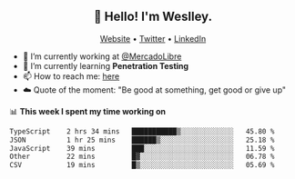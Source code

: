 <h2 align="center">👋 Hello! I'm Weslley.</h2>
<p align="center">
  <a href="http://weslleyneri.com.br">Website</a> •
  <a href="https://twitter.com/Weslley_Neri">Twitter</a> •
  <a href="https://www.linkedin.com/in/weslley-neri-3658908b">LinkedIn</a>
</p>


- 🔭 I’m currently working at [@MercadoLibre](https://github.com/mercadolibre)
- 🌱 I’m currently learning **Penetration Testing**
- 📫 How to reach me: [here](mailto:weslley39@gmail.com)
- ☁️ Quote of the moment: "Be good at something, get good or give up"

📊 **This week I spent my time working on**
<!--START_SECTION:waka-->

```txt
TypeScript    2 hrs 34 mins   ███████████▒░░░░░░░░░░░░░   45.80 %
JSON          1 hr 25 mins    ██████▒░░░░░░░░░░░░░░░░░░   25.18 %
JavaScript    39 mins         ███░░░░░░░░░░░░░░░░░░░░░░   11.59 %
Other         22 mins         █▓░░░░░░░░░░░░░░░░░░░░░░░   06.78 %
CSV           19 mins         █▒░░░░░░░░░░░░░░░░░░░░░░░   05.69 %
```

<!--END_SECTION:waka-->

<!-- Inspired by https://github.com/gruselhaus/gruselhaus -->